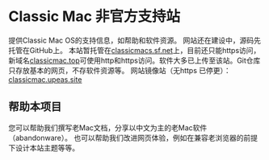 # Classic Mac 非官方支持站
提供Classic Mac OS的支持信息，如帮助和软件资源。
网站还在建设中，源码先托管在GitHub上。
本站暂托管在[classicmacs.sf.net](https://classicmacs.sourceforge.io/)上，目前还只能https访问，新域名[classicmac.top](http://classicmac.top)可使用http和https访问。软件大多已上传至该站。Git仓库只存放基本的网页，不存软件资源等。
网站镜像站（无https 已停更）：[classicmac.upeas.site](http://classicmac.upeas.site) 

## 帮助本项目
您可以帮助我们撰写老Mac文档，分享以中文为主的老Mac软件（abandonware）。
也可以帮助我们改进网页体验，例如在兼容老浏览器的前提下设计本站主题等等。
